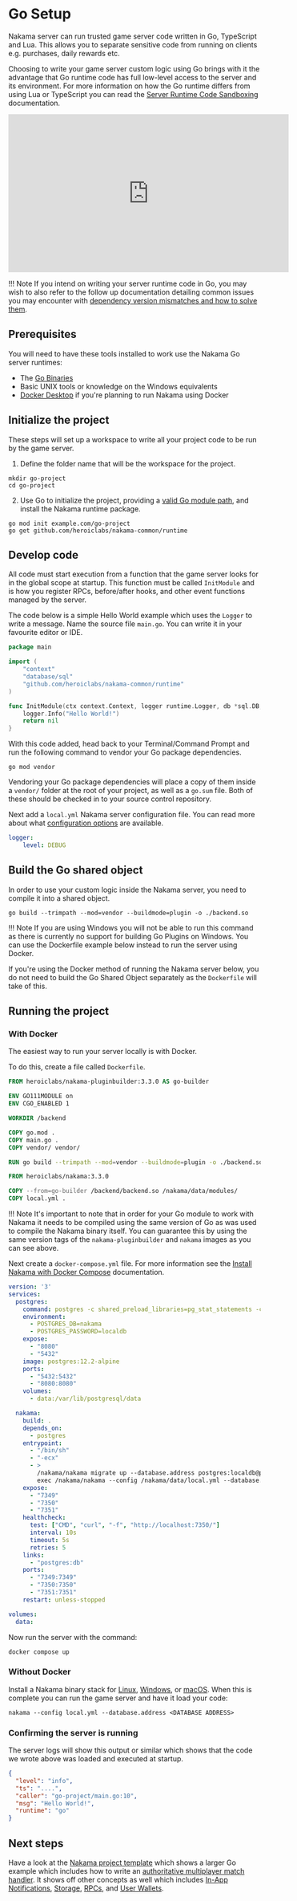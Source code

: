 # Go Setup

Nakama server can run trusted game server code written in Go, TypeScript and Lua. This allows you to separate sensitive code from running on clients e.g. purchases, daily rewards etc.

Choosing to write your game server custom logic using Go brings with it the advantage that Go runtime code has full low-level access to the server and its environment. For more information on how the Go runtime differs from using Lua or TypeScript you can read the [Server Runtime Code Sandboxing](basics.md#sandboxing) documentation.

<iframe width="560" height="315" src="https://www.youtube.com/embed/Ru3RZ6LkJEk" title="YouTube video player" frameborder="0" allow="accelerometer; autoplay; clipboard-write; encrypted-media; gyroscope; picture-in-picture" allowfullscreen></iframe>

!!! Note
    If you intend on writing your server runtime code in Go, you may wish to also refer to the follow up documentation detailing common issues you may encounter with [dependency version mismatches and how to solve them](go-dependency-pinning.md).

## Prerequisites

You will need to have these tools installed to work use the Nakama Go server runtimes:

* The [Go Binaries](https://golang.org/dl/)
* Basic UNIX tools or knowledge on the Windows equivalents
* [Docker Desktop](https://www.docker.com/products/docker-desktop) if you're planning to run Nakama using Docker

## Initialize the project

These steps will set up a workspace to write all your project code to be run by the game server.

1. Define the folder name that will be the workspace for the project.

```shell
mkdir go-project
cd go-project
```

2. Use Go to initialize the project, providing a [valid Go module path](https://golang.org/ref/mod#module-path), and install the Nakama runtime package.

```shell
go mod init example.com/go-project
go get github.com/heroiclabs/nakama-common/runtime
```

## Develop code

All code must start execution from a function that the game server looks for in the global scope at startup. This function must be called `InitModule` and is how you register RPCs, before/after hooks, and other event functions managed by the server.

The code below is a simple Hello World example which uses the `Logger` to write a message. Name the source file `main.go`. You can write it in your favourite editor or IDE.

```go
package main

import (
    "context"
    "database/sql"
    "github.com/heroiclabs/nakama-common/runtime"
)

func InitModule(ctx context.Context, logger runtime.Logger, db *sql.DB, nk runtime.NakamaModule, initializer runtime.Initializer) error {
    logger.Info("Hello World!")
    return nil
}
```

With this code added, head back to your Terminal/Command Prompt and run the following command to vendor your Go package dependencies.

```shell
go mod vendor
```

Vendoring your Go package dependencies will place a copy of them inside a `vendor/` folder at the root of your project, as well as a `go.sum` file. Both of these should be checked in to your source control repository.

Next add a `local.yml` Nakama server configuration file. You can read more about what [configuration options](../getting-started/configuration.md) are available.

```yml
logger:
    level: DEBUG
```

## Build the Go shared object

In order to use your custom logic inside the Nakama server, you need to compile it into a shared object.

```shell
go build --trimpath --mod=vendor --buildmode=plugin -o ./backend.so
```

!!! Note
    If you are using Windows you will not be able to run this command as there is currently no support for building Go Plugins on Windows. You can use the Dockerfile example below instead to run the server using Docker.

If you're using the Docker method of running the Nakama server below, you do not need to build the Go Shared Object separately as the `Dockerfile` will take of this.

## Running the project

### With Docker

The easiest way to run your server locally is with Docker.

To do this, create a file called `Dockerfile`.

```dockerfile
FROM heroiclabs/nakama-pluginbuilder:3.3.0 AS go-builder

ENV GO111MODULE on
ENV CGO_ENABLED 1

WORKDIR /backend

COPY go.mod .
COPY main.go .
COPY vendor/ vendor/

RUN go build --trimpath --mod=vendor --buildmode=plugin -o ./backend.so

FROM heroiclabs/nakama:3.3.0

COPY --from=go-builder /backend/backend.so /nakama/data/modules/
COPY local.yml .
```

!!! Note
    It's important to note that in order for your Go module to work with Nakama it needs to be compiled using the same version of Go as was used to compile the Nakama binary itself. You can guarantee this by using the same version tags of the `nakama-pluginbuilder` and `nakama` images as you can see above.

Next create a `docker-compose.yml` file. For more information see the [Install Nakama with Docker Compose](../getting-started/docker-quickstart.md) documentation.

```yml
version: '3'
services:
  postgres:
    command: postgres -c shared_preload_libraries=pg_stat_statements -c pg_stat_statements.track=all
    environment:
      - POSTGRES_DB=nakama
      - POSTGRES_PASSWORD=localdb
    expose:
      - "8080"
      - "5432"
    image: postgres:12.2-alpine
    ports:
      - "5432:5432"
      - "8080:8080"
    volumes:
      - data:/var/lib/postgresql/data

  nakama:
    build: .
    depends_on:
      - postgres
    entrypoint:
      - "/bin/sh"
      - "-ecx"
      - >
        /nakama/nakama migrate up --database.address postgres:localdb@postgres:5432/nakama &&
        exec /nakama/nakama --config /nakama/data/local.yml --database.address postgres:localdb@postgres:5432/nakama
    expose:
      - "7349"
      - "7350"
      - "7351"
    healthcheck:
      test: ["CMD", "curl", "-f", "http://localhost:7350/"]
      interval: 10s
      timeout: 5s
      retries: 5
    links:
      - "postgres:db"
    ports:
      - "7349:7349"
      - "7350:7350"
      - "7351:7351"
    restart: unless-stopped

volumes:
  data:
```

Now run the server with the command:

```
docker compose up
```

### Without Docker

Install a Nakama binary stack for [Linux](../getting-started/binary-linux-quickstart.md), [Windows](../getting-started/binary-windows-quickstart.md), or [macOS](../getting-started/binary-macos-quickstart.md). When this is complete you can run the game server and have it load your code:

``` shell
nakama --config local.yml --database.address <DATABASE ADDRESS>
```

### Confirming the server is running

The server logs will show this output or similar which shows that the code we wrote above was loaded and executed at startup.

``` json
{
  "level": "info",
  "ts": "....",
  "caller": "go-project/main.go:10",
  "msg": "Hello World!",
  "runtime": "go"
}
```

## Next steps

Have a look at the [Nakama project template](https://github.com/heroiclabs/nakama-project-template) which shows a larger Go example which includes how to write an [authoritative multiplayer match handler](../concepts/server-authoritative-multiplayer.md). It shows off other concepts as well which includes [In-App Notifications](../concepts/in-app-notifications.md), [Storage](../concepts/collections.md), [RPCs](basics.md#rpc-hook), and [User Wallets](../concepts/user-accounts.md#virtual-wallet).
